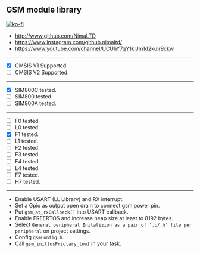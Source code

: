 ## GSM module library 
[![ko-fi](https://www.ko-fi.com/img/githubbutton_sm.svg)](https://ko-fi.com/O5O4221XY)
* http://www.github.com/NimaLTD   
* https://www.instagram.com/github.nimaltd/   
* https://www.youtube.com/channel/UCUhY7qY1klJm1d2kulr9ckw   
--------------------------------------------------------------------------------
* [x] CMSIS V1 Supported.
* [ ] CMSIS V2 Supported.
--------------------------------------------------------------------------------
* [x] SIM800C tested.
* [ ] SIM800 tested.
* [ ] SIM800A tested.
--------------------------------------------------------------------------------    
* [ ] F0 tested.
* [ ] L0 tested.
* [x] F1 tested.
* [ ] L1 tested.
* [ ] F2 tested.
* [ ] F3 tested.
* [ ] F4 tested.
* [ ] L4 tested.
* [ ] F7 tested.
* [ ] H7 tested.
--------------------------------------------------------------------------------   
* Enable USART (LL Library) and RX interrupt.
* Set a Gpio as output open drain to connect gsm power pin.
* Put `gsm_at_rxCallback()` into USART callback.
* Enable FREERTOS and increase heap size at least to 8192 bytes.
* Select `General peripheral Initalizion as a pair of '.c/.h' file per peripheral` on project settings.
* Config `gsmConfig.h`.
* Call `gsm_init(osPriotary_low)` in your task. 





